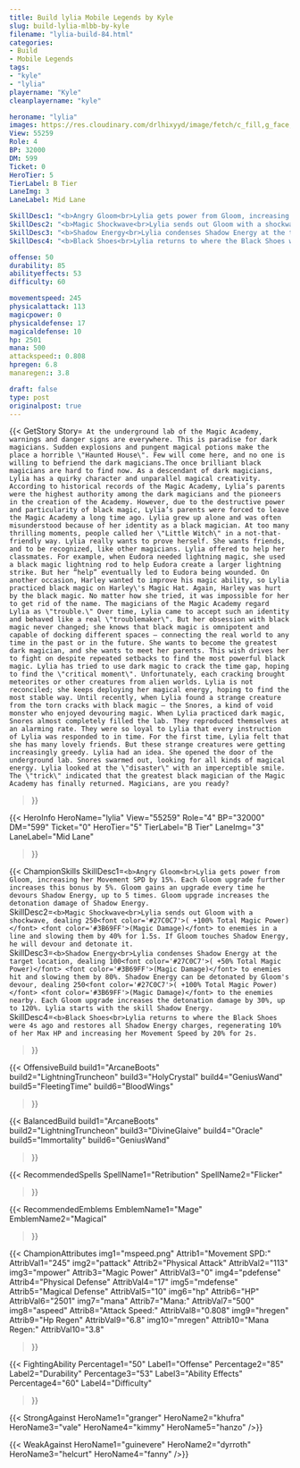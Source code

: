 ```yaml
---
title: Build lylia Mobile Legends by Kyle
slug: build-lylia-mlbb-by-kyle
filename: "lylia-build-84.html"
categories: 
- Build 
- Mobile Legends
tags: 
- "kyle"
- "lylia"
playername: "Kyle"
cleanplayername: "kyle"

heroname: "lylia"
images: https://res.cloudinary.com/drlhixyyd/image/fetch/c_fill,g_face,f_auto/https://cdn2-build.mobagenie.my.id/p/images/banner/full/lylia.jpg
View: 55259 
Role: 4 
BP: 32000
DM: 599 
Ticket: 0 
HeroTier: 5 
TierLabel: B Tier 
LaneImg: 3
LaneLabel: Mid Lane 

SkillDesc1: "<b>Angry Gloom<br>Lylia gets power from Gloom, increasing her Movement SPD by 15%. Each Gloom upgrade further increases this bonus by 5%. Gloom gains an upgrade every time he devours Shadow Energy, up to 5 times. Gloom upgrade increases the detonation damage of Shadow Energy."   
SkillDesc2: "<b>Magic Shockwave<br>Lylia sends out Gloom with a shockwave, dealing 250<font color='#27C0C7'>( +100% Total Magic Power)</font> <font color='#3B69FF'>(Magic Damage)</font> to enemies in a line and slowing them by 40% for 1.5s. If Gloom touches Shadow Energy, he will devour and detonate it."   
SkillDesc3: "<b>Shadow Energy<br>Lylia condenses Shadow Energy at the target location, dealing 100<font color='#27C0C7'>( +50% Total Magic Power)</font> <font color='#3B69FF'>(Magic Damage)</font> to enemies hit and slowing them by 80%. Shadow Energy can be detonated by Gloom's devour, dealing 250<font color='#27C0C7'>( +100% Total Magic Power)</font> <font color='#3B69FF'>(Magic Damage)</font> to the enemies nearby. Each Gloom upgrade increases the detonation damage by 30%, up to 120%. Lylia starts with the skill Shadow Energy."   
SkillDesc4: "<b>Black Shoes<br>Lylia returns to where the Black Shoes were 4s ago and restores all Shadow Energy charges, regenerating 10% of her Max HP and increasing her Movement Speed by 20% for 2s."  

offense: 50 
durability: 85 
abilityeffects: 53 
difficulty: 60 

movementspeed: 245
physicalattack: 113
magicpower: 0
physicaldefense: 17
magicaldefense: 10
hp: 2501
mana: 500
attackspeed:: 0.808
hpregen: 6.8
manaregen:: 3.8

draft: false
type: post
originalpost: true
---
```



{{< GetStory 
Story=` At the underground lab of the Magic Academy, warnings and danger signs are everywhere. This is paradise for dark magicians. Sudden explosions and pungent magical potions make the place a horrible \"Haunted House\". Few will come here, and no one is willing to befriend the dark magicians.The once brilliant black magicians are hard to find now. As a descendant of dark magicians, Lylia has a quirky character and unparallel magical creativity. According to historical records of the Magic Academy, Lylia’s parents were the highest authority among the dark magicians and the pioneers in the creation of the Academy. However, due to the destructive power and particularity of black magic, Lylia’s parents were forced to leave the Magic Academy a long time ago. Lylia grew up alone and was often misunderstood because of her identity as a black magician. At too many thrilling moments, people called her \"Little Witch\" in a not-that-friendly way. Lylia really wants to prove herself. She wants friends, and to be recognized, like other magicians. Lylia offered to help her classmates. For example, when Eudora needed lightning magic, she used a black magic lightning rod to help Eudora create a larger lightning strike. But her “help” eventually led to Eudora being wounded. On another occasion, Harley wanted to improve his magic ability, so Lylia practiced black magic on Harley\'s Magic Hat. Again, Harley was hurt by the black magic. No matter how she tried, it was impossible for her to get rid of the name. The magicians of the Magic Academy regard Lylia as \"trouble.\" Over time, Lylia came to accept such an identity and behaved like a real \"troublemaker\". But her obsession with black magic never changed; she knows that black magic is omnipotent and capable of docking different spaces – connecting the real world to any time in the past or in the future. She wants to become the greatest dark magician, and she wants to meet her parents. This wish drives her to fight on despite repeated setbacks to find the most powerful black magic. Lylia has tried to use dark magic to crack the time gap, hoping to find the \"critical moment\". Unfortunately, each cracking brought meteorites or other creatures from alien worlds. Lylia is not reconciled; she keeps deploying her magical energy, hoping to find the most stable way. Until recently, when Lylia found a strange creature from the torn cracks with black magic – the Snores, a kind of void monster who enjoyed devouring magic. When Lylia practiced dark magic, Snores almost completely filled the lab. They reproduced themselves at an alarming rate. They were so loyal to Lylia that every instruction of Lylia was responded to in time. For the first time, Lylia felt that she has many lovely friends. But these strange creatures were getting increasingly greedy. Lylia had an idea. She opened the door of the underground lab. Snores swarmed out, looking for all kinds of magical energy. Lylia looked at the \"disaster\" with an imperceptible smile. The \"trick\" indicated that the greatest black magician of the Magic Academy has finally returned. Magicians, are you ready?` 
>}}

{{< HeroInfo 
HeroName="lylia" 
View="55259" 
Role="4" 
BP="32000" 
DM="599" 
Ticket="0" 
HeroTier="5" 
TierLabel="B Tier" 
LaneImg="3" 
LaneLabel="Mid Lane" 
>}}
 
{{< ChampionSkills 
SkillDesc1=`<b>Angry Gloom<br>Lylia gets power from Gloom, increasing her Movement SPD by 15%. Each Gloom upgrade further increases this bonus by 5%. Gloom gains an upgrade every time he devours Shadow Energy, up to 5 times. Gloom upgrade increases the detonation damage of Shadow Energy.`   
SkillDesc2=`<b>Magic Shockwave<br>Lylia sends out Gloom with a shockwave, dealing 250<font color='#27C0C7'>( +100% Total Magic Power)</font> <font color='#3B69FF'>(Magic Damage)</font> to enemies in a line and slowing them by 40% for 1.5s. If Gloom touches Shadow Energy, he will devour and detonate it.`   
SkillDesc3=`<b>Shadow Energy<br>Lylia condenses Shadow Energy at the target location, dealing 100<font color='#27C0C7'>( +50% Total Magic Power)</font> <font color='#3B69FF'>(Magic Damage)</font> to enemies hit and slowing them by 80%. Shadow Energy can be detonated by Gloom's devour, dealing 250<font color='#27C0C7'>( +100% Total Magic Power)</font> <font color='#3B69FF'>(Magic Damage)</font> to the enemies nearby. Each Gloom upgrade increases the detonation damage by 30%, up to 120%. Lylia starts with the skill Shadow Energy.`   
SkillDesc4=`<b>Black Shoes<br>Lylia returns to where the Black Shoes were 4s ago and restores all Shadow Energy charges, regenerating 10% of her Max HP and increasing her Movement Speed by 20% for 2s.`   
>}}

{{< OffensiveBuild 
build1="ArcaneBoots"  
build2="LightningTruncheon" 
build3="HolyCrystal" 
build4="GeniusWand" 
build5="FleetingTime" 
build6="BloodWings" 
>}} 

{{< BalancedBuild 
build1="ArcaneBoots"  
build2="LightningTruncheon" 
build3="DivineGlaive" 
build4="Oracle" 
build5="Immortality" 
build6="GeniusWand" 
>}}


{{< RecommendedSpells 
SpellName1="Retribution" 
SpellName2="Flicker" 
>}}  

{{< RecommendedEmblems 
EmblemName1="Mage" 
EmblemName2="Magical" 
>}}   


{{< ChampionAttributes
img1="mspeed.png" Attrib1="Movement SPD:" AttribVal1="245"
img2="pattack" Attrib2="Physical Attack" AttribVal2="113"
img3="mpower" Attrib3="Magic Power" AttribVal3="0"
img4="pdefense" Attrib4="Physical Defense" AttribVal4="17"
img5="mdefense" Attrib5="Magical Defense" AttribVal5="10"
img6="hp" Attrib6="HP" AttribVal6="2501"
img7="mana" Attrib7="Mana:" AttribVal7="500"
img8="aspeed" Attrib8="Attack Speed:" AttribVal8="0.808"
img9="hregen" Attrib9="Hp Regen" AttribVal9="6.8"
img10="mregen" Attrib10="Mana Regen:" AttribVal10="3.8"
>}}


{{< FightingAbility
Percentage1="50" Label1="Offense"
Percentage2="85" Label2="Durability"
Percentage3="53" Label3="Ability Effects"
Percentage4="60" Label4="Difficulty"
 >}}

{{< StrongAgainst 
HeroName1="granger"
HeroName2="khufra"
HeroName3="vale"
HeroName4="kimmy"
HeroName5="hanzo"
/>}}

{{< WeakAgainst
HeroName1="guinevere"
HeroName2="dyrroth"
HeroName3="helcurt"
HeroName4="fanny"
/>}}
